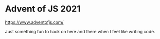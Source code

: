 # Advent of JS 2021

https://www.adventofjs.com/

Just something fun to hack on here and there when I feel like writing code.
